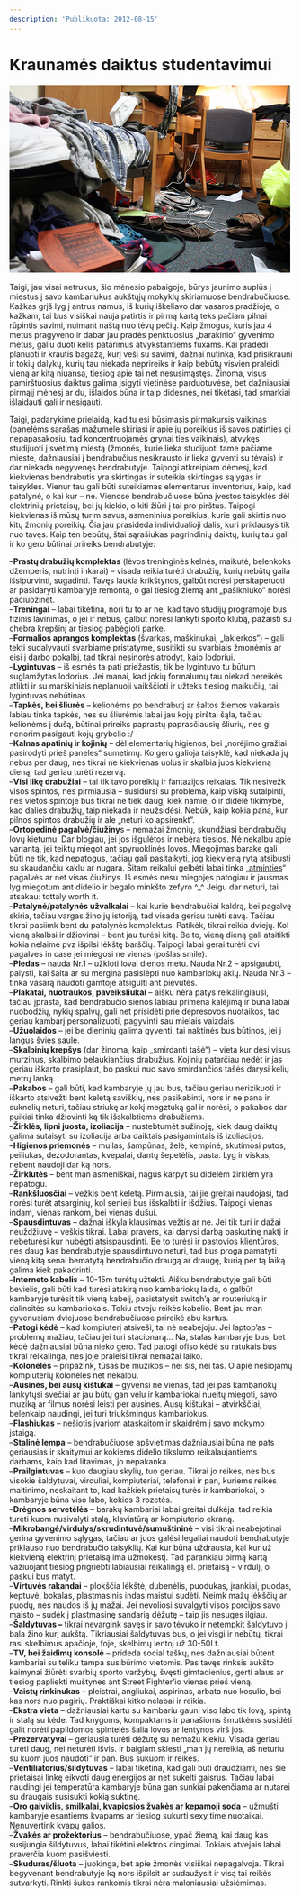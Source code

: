 ```yaml
---
description: 'Publikuota: 2012-08-15'
---
```


# Kraunamės daiktus studentavimui

![](../../.gitbook/assets/messy-dorm.jpg)

Taigi, jau visai netrukus, šio mėnesio pabaigoje, būrys jaunimo suplūs į miestus į savo kambariukus aukštųjų mokyklų skiriamuose bendrabučiuose. Kažkas grįš lyg į antrus namus, iš kurių iškeliavo dar vasaros pradžioje, o kažkam, tai bus visiškai nauja patirtis ir pirmą kartą teks pačiam pilnai rūpintis savimi, nuimant naštą nuo tėvų pečių. Kaip žmogus, kuris jau 4 metus pragyveno ir dabar jau pradės penktuosius „barakinio“ gyvenimo metus, galiu duoti kelis patarimus atvykstantiems fuxams. Kai pradedi planuoti ir krautis bagažą, kurį veši su savimi, dažnai nutinka, kad prisikrauni ir tokių dalykų, kurių tau niekada neprireiks ir kaip bebūtų visvien praleidi vieną ar kitą niuansą, tiesiog apie tai net nesusimąstęs. Žinoma, visus pamirštuosius daiktus galima įsigyti vietinėse parduotuvėse, bet dažniausiai pirmąjį mėnesį ar du, išlaidos būna ir taip didesnės, nei tikėtasi, tad smarkiai išlaidauti gali ir nesigauti.

Taigi, padarykime prielaidą, kad tu esi būsimasis pirmakursis vaikinas \(panelėms sąrašas mažumėle skiriasi ir apie jų poreikius iš savos patirties gi nepapasakosiu, tad koncentruojamės grynai ties vaikinais\), atvykęs studijuoti į svetimą miestą \(žmonės, kurie lieka studijuoti tame pačiame mieste, dažniausiai į bendrabučius nesikrausto ir lieka gyventi su tėvais\) ir dar niekada negyvenęs bendrabutyje. Taipogi atkreipiam dėmesį, kad kiekvienas bendrabutis yra skirtingas ir suteikia skirtingas sąlygas ir taisykles. Vienur tau gali būti suteikiamas elementarus inventorius, kaip, kad patalynė, o kai kur – ne. Vienose bendrabučiuose būna įvestos taisyklės dėl elektrinių prietaisų, bei jų kiekio, o kiti žiūri į tai pro pirštus.  Taipogi kiekvienas iš mūsų turim savus, asmeninius poreikius, kurie gali skirtis nuo kitų žmonių poreikių. Čia jau prasideda individualioji dalis, kuri priklausys tik nuo tavęs. Kaip ten bebūtų, štai sąrašiukas pagrindinių daiktų, kurių tau gali ir ko gero būtinai prireiks bendrabutyje:

–**Prastų drabužių komplektas** \(lėvos treninginės kelnės, maikutė, belenkoks džemperis, nutrinti inkarai\) – visada reikia turėti drabužių, kurių nebūtų gaila išsipurvinti, sugadinti. Tavęs laukia krikštynos, galbūt norėsi persitapetuoti ar pasidaryti kambaryje remontą, o gal tiesiog žiemą ant „pašikniuko“ norėsi pačiuožinėt.  
–**Treningai** – labai tikėtina, nori tu to ar ne, kad tavo studijų programoje bus fizinis lavinimas, o jei ir nebus, galbūt norėsi lankyti sporto klubą, pažaisti su chebra krepšinį ar tiesiog pabėgioti parke.  
–**Formalios aprangos komplektas** \(švarkas, maškinukai, „lakierkos“\) – gali tekti sudalyvauti svarbiame pristatyme, susitikti su svarbiais žmonėmis ar eisi į darbo pokalbį, tad tikrai nesinorės atrodyt, kaip lodoriui.  
–**Lygintuvas** – iš esmės ta pati priežastis, tik be lygintuvo tu būtum suglamžytas lodorius. Jei manai, kad jokių formalumų tau niekad nereikės atlikti ir su marškiniais neplanuoji vaikščioti ir užteks tiesiog maikučių, tai lygintuvas nebūtinas.  
–**Tapkės, bei šliurės** – kelionėms po bendrabutį ar šaltos žiemos vakarais labiau tinka tapkės, nes su šliurėmis labai jau kojų pirštai šąla, tačiau kelionėms į dušą, būtinai prireiks paprastų paprasčiausių šliurių, nes gi nenorim pasigauti kojų grybelio :/  
–**Kalnas apatinių ir kojinių** – dėl elementarių higienos, bei „norėjimo gražiai pasirodyti prieš paneles“ sumetimų. Ko gero galioja taisyklė, kad niekada jų nebus per daug, nes tikrai ne kiekvienas uolus ir skalbia juos kiekvieną dieną, tad geriau turėti rezervą.  
–**Visi likę drabužiai** – tai tik tavo poreikių ir fantazijos reikalas. Tik nesivežk visos spintos, nes pirmiausia – susidursi su problema, kaip viską sutalpinti, nes vietos spintoje bus tikrai ne tiek daug, kiek namie, o ir didelė tikimybė, kad dalies drabužių, taip niekada ir neužsidėsi. Nebūk, kaip kokia pana, kur pilnos spintos drabužių ir ale „neturi ko apsirenkt“.  
–**Ortopedinė pagalvė/čiužiny**s – nemažai žmonių, skundžiasi bendrabučių lovų kietumu. Dar blogiau, jei jos išgulėtos ir nebėra tiesios. Nė nekalbu apie variantą, jei teiktų miegot ant spyruoklinės lovos. Miegojimas barake gali būti ne tik, kad nepatogus, tačiau gali pasitaikyti, jog  kiekvieną rytą atsibusti su skaudančiu kaklu ar nugara. Šitam reikalui gelbėti labai tinka „[atminties](http://www.amazon.com/Sleep-Better-2-Inch-Elastic-Mattress/dp/B000A8BU1K/ref=sr_1_2?s=bedbath&ie=UTF8&qid=1345021635&sr=1-2)“ pagalvės ar net visas čiužinys. Iš esmės nesu miegojęs patogiau ir jausmas lyg miegotum ant didelio ir begalo minkšto zefyro ^\_^ Jeigu dar neturi, tai atsakau: tottaly worth it.  
–**Patalynė/patalynės užvalkalai** – kai kurie bendrabučiai kaldrą, bei pagalvę skiria, tačiau vargas žino jų istoriją, tad visada geriau turėti savą. Tačiau tikrai pasiimk bent du patalynės komplektus. Patikėk, tikrai reikia dviejų. Kol vieną skalbsi ir džiovinsi – bent jau turėsi kitą. Be to, vieną dieną gali atsitikti kokia nelaimė pvz išpilsi lėkštę barščių. Taipogi labai gerai turėti dvi pagalves in case jei miegosi ne vienas \(pošlas smile\).  
–**Pledas** – nauda Nr.1 – užkloti lovai dienos metu. Nauda Nr.2 – apsigaubti, palysti, kai šalta ar su mergina pasislėpti nuo kambariokų akių. Nauda Nr.3 – tinka vasarą naudoti gamtoje atsigulti ant pievutės.  
–**Plakatai, nuotraukos, paveiksliukai** – aišku nėra patys reikalingiausi, tačiau įprasta, kad bendrabučio sienos labiau primena kalėjimą ir būna labai nuobodžių, nykių spalvų, gali net prisidėti prie depresovos nuotaikos, tad geriau kambarį personalizuoti, pagyvinti sau mielais vaizdais.  
–**Užuolaidos** – jei be dieninių galima gyventi, tai naktinės bus būtinos, jei į langus švies saulė.  
–**Skalbinių krepšys** \(dar žinoma, kaip „smirdanti tašė“\) – vieta kur dėsi visus murzinus, skalbimo belaukiančius drabužius. Kojinių patarčiau nedėt ir jas geriau iškarto prasiplaut, bo paskui nuo savo smirdančios tašės darysi kelių metrų lanką.  
–**Pakabos** – gali būti, kad kambaryje jų jau bus, tačiau geriau nerizikuoti ir iškarto atsivežti bent keletą saviškių, nes pasikabinti, nors ir ne pana ir suknelių neturi, tačiau striukę ar kokį megztuką gal ir norėsi, o pakabos dar puikiai tinka džiovinti ką tik išskalbtiems drabužiams.  
–**Žirklės, lipni juosta, izoliacija** – nustebtumėt sužinoję, kiek daug daiktų galima sutaisyti su izoliacija arba daiktais pasigamintais iš izoliacijos.  
–**Higienos priemonės** – muilas, šampūnas, želė, kempinė, skutimosi putos, peiliukas, dezodorantas, kvepalai, dantų šepetėlis, pasta. Lyg ir viskas, nebent naudoji dar ką nors.  
–**Žirklutės** – bent man asmeniškai, nagus karpyt su didelėm žirklėm yra nepatogu.  
–**Rankšluosčiai** – vežkis bent keletą. Pirmiausia, tai jie greitai naudojasi, tad norėsi turėt atsarginių, kol senieji bus išskalbti ir išdžius. Taipogi vienas indam, vienas rankom, bei vienas dušui.  
–**Spausdintuvas** – dažnai iškyla klausimas vežtis ar ne. Jei tik turi ir dažai neuždžiuvę – veškis tikrai. Labai pravers, kai darysi darbą paskutinę naktį ir nebeturėsi kur nubėgti atsispausdinti. Be to turėsi ir pastovios klientūros, nes daug kas bendrabutyje spausdintuvo neturi, tad bus proga pamatyti vieną kitą senai bematytą bendrabučio draugą ar draugę, kurią per tą laiką galima kiek pakadrinti.  
–**Interneto kabelis** – 10-15m turėtų užtekti. Aišku bendrabutyje gali būti bevielis, gali būti kad turėsi atskirą nuo kambariokų laidą, o galbūt kambaryje turėsit tik vieną kabelį, pasistatysit switch’ą ar routeriuką ir dalinsitės su kambariokais. Tokiu atveju reikės kabelio. Bent jau man gyvenusiam dviejuose bendrabučiuose prireikė abu kartus.  
–**Patogi kėdė** – kad kompiuterį atsiveši, tai nė neabejoju. Jei laptop’as – problemų mažiau, tačiau jei turi stacionarą… Na, stalas kambaryje bus, bet kėdė dažniausiai būna nieko gero. Tad patogi ofiso kėdė su ratukais bus tikrai reikalinga, nes joje praleisi tikrai nemažai laiko.  
–**Kolonėlės** – pripažink, tūsas be muzikos – nei šis, nei tas. O apie nešiojamų kompiuterių kolonėles net nekalbu.  
–**Ausinės, bei ausų kištukai** – gyvensi ne vienas, tad jei pas kambariokų lankytųsi svečiai ar jau būtų gan vėlu ir kambariokai nueitų miegoti, savo muziką ar filmus norėsi leisti per ausines. Ausų kištukai – atvirkščiai, belenkaip naudingi, jei turi triukšmingus kambariokus.  
–**Flashiukas** – nešiotis įvariom ataskaitom ir skaidrėm į savo mokymo įstaigą.  
–**Stalinė lempa** – bendrabučiuose apšvietimas dažniausiai būna ne pats geriausias ir skaitymui ar kokiems didelio tikslumo reikalaujantiems darbams, kaip kad litavimas, jo nepakanka.  
–**Prailgintuvas** – kuo daugiau skylių, tuo geriau. Tikrai jo reikės, nes bus visokie šaldytuvai, virduliai, kompiuteriai, telefonai ir pan, kuriems reikės maitinimo, neskaitant to, kad kažkiek prietaisų turės ir kambariokai, o kambaryje būna viso labo, kokios 3 rozetės.  
–**Drėgnos servetėlės** –  barakų kambariai labai greitai dulkėja, tad reikia turėti kuom nusivalyti stalą, klaviatūrą ar kompiuterio ekraną.  
–**Mikrobangė/virdulys/skrudintuvė/sumuštininė** – visi tikrai neabejotinai gerina gyvenimo sąlygas, tačiau ar juos galėsi legaliai naudoti bendrabutyje priklauso nuo bendrabučio taisyklių. Kai kur būna uždrausta, kai kur už kiekvieną elektrinį prietaisą ima užmokestį. Tad parankiau pirmą kartą važiuojant tiesiog prigriebti labiausiai reikalingą el. prietaisą – virdulį, o paskui bus matyt.  
–**Virtuvės rakandai** – plokščia lėkštė, dubenėlis, puodukas, įrankiai, puodas, keptuvė, bokalas, plastmasinis indas maistui sudėti. Neimk mažų lėkščių ar puodų, nes naudos iš jų mažai. Jei nevoliosi suvalgyti visos porcijos savo maisto – sudėk į plastmasinę sandarią dėžutę – taip jis nesuges ilgiau.  
–**Šaldytuvas –** tikrai nevargink savęs ir savo tėvuko ir netempkit šaldytuvo į bala žino kurį aukštą. Tikriausiai šaldytuvas bus, o jei visgi ir nebūtų, tikrai rasi skelbimus apačioje, foje, skelbimų lentoj už 30-50Lt.  
–**TV, bei žaidimų konsolė** – prideda social taškų, nes dažniausiai būtent kambariai su teliku tampa susibūrimo vietomis. Pas tavęs rinksis aukšto kaimynai žiūrėti svarbių sporto varžybų, švęsti gimtadienius, gerti alaus ar tiesiog papliekti muštynes ant Street Fighter’io vienas prieš vieną.  
–**Vaistų rinkinukas** – pleistrai, angliukai, aspirinas, arbata nuo kosulio, bei kas nors nuo pagirių. Praktiškai kitko nelabai ir reikia.  
–**Ekstra vieta** – dažniausiai kartu su kambariu gauni viso labo tik lovą, spintą ir stalą su kėde. Tad knygoms, kompaktams ir panašioms šmutkėms susidėti galit norėti papildomos spintelės šalia lovos ar lentynos virš jos.  
–**Prezervatyvai** – geriausia turėti dėžutę su nemažu kiekiu. Visada geriau turėti daug, nei neturėti išvis. Ir baigiam skiesti „man jų nereikia, aš neturiu su kuom juos naudoti“ ir pan. Bus sukuom ir reikės.  
–**Ventiliatorius/šildytuvas** – labai tikėtina, kad gali būti draudžiami, nes šie prietaisai linkę eikvoti daug energijos ar net sukelti gaisrus. Tačiau labai naudingi jei temperatūra kambaryje būna gan sunkiai pakenčiama ar nutarei su draugais susisukti kokią suktinę.  
–**Oro gaiviklis, smilkalai, kvapiosios žvakės ar kepamoji soda** – užmušti kambaryje esantiems kvapams ar tiesiog sukurti sexy time nuotaikai. Nenuvertink kvapų galios.  
–**Žvakės ar prožektorius** – bendrabučiuose, ypač žiemą, kai daug kas susijungia šildytuvus, labai tikėtini elektros dingimai. Tokiais atvejais labai praverčia kuom pasišviesti.  
–**Skuduras/šluota** – juokinga, bet apie žmonės visiškai nepagalvoja. Tikrai begyvenant bendrabutyje ką nors išpilsit ar sudaužysit ir visą tai reikės sutvarkyti. Rinkti šukes rankomis tikrai nėra maloniausiai užsiėmimas.

